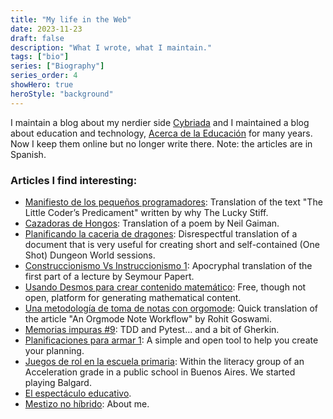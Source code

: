 ```yaml
---
title: "My life in the Web"
date: 2023-11-23
draft: false
description: "What I wrote, what I maintain."
tags: ["bio"]
series: ["Biography"]
series_order: 4
showHero: true 
heroStyle: "background"
---
```

I maintain a blog about my nerdier side [Cybriada](https://alvarmaciel.gitlab.io/cyberiada/) and I maintained a blog about education and technology, [Acerca de la Educación](https://acercadelaeducacion.com.ar/) for many years. Now I keep them online but no longer write there. Note: the articles are in Spanish.

### Articles I find interesting:
- [Manifiesto de los pequeños programadores](https://alvarmaciel.gitlab.io/cyberiada/post/2017-03-25-manifiesto-de-los-pequenios-programadores/): Translation of the text "The Little Coder’s Predicament" written by why The Lucky Stiff.
- [Cazadoras de Hongos](https://alvarmaciel.gitlab.io/cyberiada/post/2017-03-25-cazadoras-de-hongos/): Translation of a poem by Neil Gaiman.
- [Planificando la caceria de dragones](https://alvarmaciel.gitlab.io/cyberiada/post/planificando-la-caceria-de-dragones/): Disrespectful translation of a document that is very useful for creating short and self-contained (One Shot) Dungeon World sessions.
- [Construccionismo Vs Instruccionismo 1](https://alvarmaciel.gitlab.io/cyberiada/post/construccionismo-vs-instruccionismo1/): Apocryphal translation of the first part of a lecture by Seymour Papert.
- [Usando Desmos para crear contenido matemático](https://alvarmaciel.gitlab.io/cyberiada/post/2020-03-26-usando-desmos-para-crear-contenido-matematico/): Free, though not open, platform for generating mathematical content.
- [Una metodología de toma de notas con orgomode](https://alvarmaciel.gitlab.io/cyberiada/post/20-06-10-una-metodologia-de-toma-de-notas-con-orgmode/): Quick translation of the article "An Orgmode Note Workflow" by Rohit Goswami.
- [Memorias impuras #9](https://alvarmaciel.gitlab.io/cyberiada/post/2022-09-23-memorias-impuras-9/): TDD and Pytest… and a bit of Gherkin.
- [Planificaciones para armar 1](https://acercadelaeducacion.com.ar/planificaciones-para-armar-1): A simple and open tool to help you create your planning.
- [Juegos de rol en la escuela primaria](https://acercadelaeducacion.com.ar/juego-de-rol-en-la-escuela-primaria): Within the literacy group of an Acceleration grade in a public school in Buenos Aires. We started playing Balgard.
- [El espectáculo educativo](https://acercadelaeducacion.com.ar/el-espectaculo-educativo).
- [Mestizo no híbrido](https://acercadelaeducacion.com.ar/mestizo-no-hibrido): About me.
